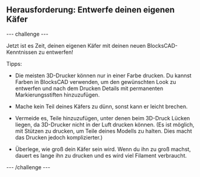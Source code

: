 ## Herausforderung: Entwerfe deinen eigenen Käfer

--- challenge ---

Jetzt ist es Zeit, deinen eigenen Käfer mit deinen neuen BlocksCAD-Kenntnissen zu entwerfen!

Tipps:

+ Die meisten 3D-Drucker können nur in einer Farbe drucken. Du kannst Farben in BlocksCAD verwenden, um den gewünschten Look zu entwerfen und nach dem Drucken Details mit permanenten Markierungsstiften hinzuzufügen.

+ Mache kein Teil deines Käfers zu dünn, sonst kann er leicht brechen.

+ Vermeide es, Teile hinzuzufügen, unter denen beim 3D-Druck Lücken liegen, da 3D-Drucker nicht in der Luft drucken können. (Es ist möglich, mit Stützen zu drucken, um Teile deines Modells zu halten. Dies macht das Drucken jedoch komplizierter.)

+ Überlege, wie groß dein Käfer sein wird. Wenn du ihn zu groß machst, dauert es lange ihn zu drucken und es wird viel Filament verbraucht.

--- /challenge ---



 




  
